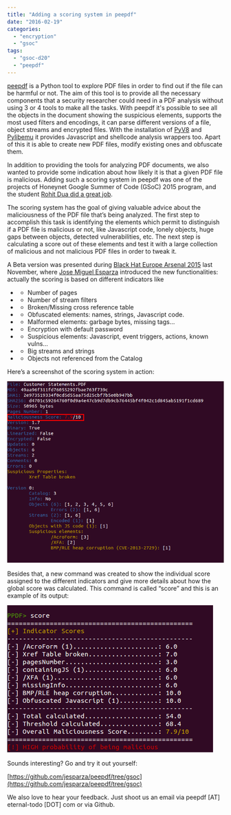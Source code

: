 ```yaml
---
title: "Adding a scoring system in peepdf"
date: "2016-02-19"
categories: 
  - "encryption"
  - "gsoc"
tags: 
  - "gsoc-d20"
  - "peepdf"
---
```


[peepdf](http://eternal-todo.com/tools/peepdf-pdf-analysis-tool) is a Python tool to explore PDF files in order to find out if the file can be harmful or not. The aim of this tool is to provide all the necessary components that a security researcher could need in a PDF analysis without using 3 or 4 tools to make all the tasks. With peepdf it's possible to see all the objects in the document showing the suspicious elements, supports the most used filters and encodings, it can parse different versions of a file, object streams and encrypted files. With the installation of [PyV8](http://code.google.com/p/pyv8/) and [Pylibemu](https://github.com/buffer/pylibemu) it provides Javascript and shellcode analysis wrappers too. Apart of this it is able to create new PDF files, modify existing ones and obfuscate them.

In addition to providing the tools for analyzing PDF documents, we also wanted to provide some indication about how likely it is that a given PDF file is malicious. Adding such a scoring system in peepdf was one of the projects of Honeynet Google Summer of Code (GSoC) 2015 program, and the student [Rohit Dua did a great job](https://github.com/rohit-dua).

The scoring system has the goal of giving valuable advice about the maliciousness of the PDF file that’s being analyzed. The first step to accomplish this task is identifying the elements which permit to distinguish if a PDF file is malicious or not, like Javascript code, lonely objects, huge gaps between objects, detected vulnerabilities, etc. The next step is calculating a score out of these elements and test it with a large collection of malicious and not malicious PDF files in order to tweak it.

A Beta version was presented during [Black Hat Europe Arsenal 2015](https://www.blackhat.com/docs/eu-15/materials/eu-15-Esparza-peepdf.pdf) last November, where [Jose Miguel Esparza](https://twitter.com/EternalTodo) introduced the new functionalities: actually the scoring is based on different indicators like

- - Number of pages
        

- - Number of stream filters
        

- - Broken/Missing cross reference table
        

- - Obfuscated elements: names, strings, Javascript code.
        

- - Malformed elements: garbage bytes, missing tags…
        

- - Encryption with default password
        

- - Suspicious elements: Javascript, event triggers, actions, known vulns…
        

- - Big streams and strings
        

- - Objects not referenced from the Catalog
        

Here’s a screenshot of the scoring system in action:

![](images/drupal_image_1302.png)

Besides that, a new command was created to show the individual score assigned to the different indicators and give more details about how the global score was calculated. This command is called “score” and this is an example of its output:

![](images/drupal_image_1303.png)

Sounds interesting? Go and try it out yourself:

[https://github.com/jesparza/peepdf/tree/gsoc](https://github.com/jesparza/peepdf/tree/gsoc)

We also love to hear your feedback. Just shoot us an email via peepdf \[AT\] eternal-todo \[DOT\] com or via Github.
